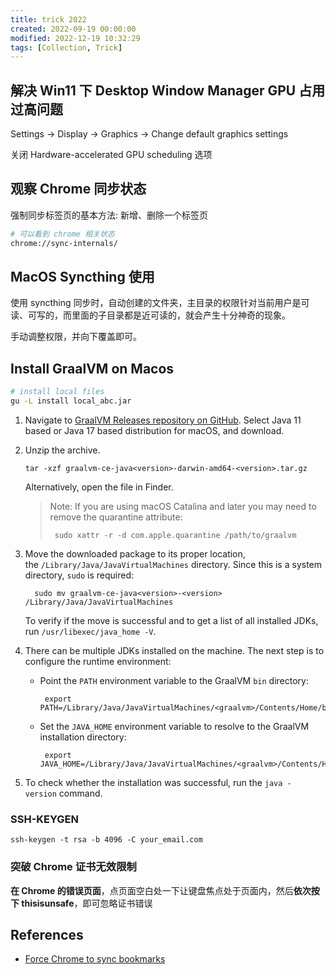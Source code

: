 ```yaml
---
title: trick 2022
created: 2022-09-19 00:00:00
modified: 2022-12-19 10:32:29
tags: [Collection, Trick]
---
```


## 解决 Win11 下 Desktop Window Manager GPU 占用过高问题

Settings -> Display -> Graphics -> Change default graphics settings

关闭 Hardware-accelerated GPU scheduling 选项

## 观察 Chrome 同步状态

强制同步标签页的基本方法: 新增、删除一个标签页

```sh
# 可以看到 chrome 相关状态
chrome://sync-internals/
```

## MacOS Syncthing 使用

使用 syncthing 同步时，自动创建的文件夹，主目录的权限针对当前用户是可读、可写的，而里面的子目录都是近可读的，就会产生十分神奇的现象。

手动调整权限，并向下覆盖即可。

## Install GraalVM on Macos

```sh
# install local files
gu -L install local_abc.jar
```

1.  Navigate to [GraalVM Releases repository on GitHub](https://github.com/graalvm/graalvm-ce-builds/releases). Select Java 11 based or Java 17 based distribution for macOS, and download.
2.  Unzip the archive.

    ```shell
    tar -xzf graalvm-ce-java<version>-darwin-amd64-<version>.tar.gz
    ```

    Alternatively, open the file in Finder.

    > Note: If you are using macOS Catalina and later you may need to remove the quarantine attribute:
    >
    > ```shell
    >  sudo xattr -r -d com.apple.quarantine /path/to/graalvm
    > ```

3.  Move the downloaded package to its proper location, the `/Library/Java/JavaVirtualMachines` directory. Since this is a system directory, `sudo` is required:

    ```shell
      sudo mv graalvm-ce-java<version>-<version> /Library/Java/JavaVirtualMachines
    ```

    To verify if the move is successful and to get a list of all installed JDKs, run `/usr/libexec/java_home -V`.

4.  There can be multiple JDKs installed on the machine. The next step is to configure the runtime environment:
    - Point the `PATH` environment variable to the GraalVM `bin` directory:

      ```shell
       export PATH=/Library/Java/JavaVirtualMachines/<graalvm>/Contents/Home/bin:$PATH
      ```

    - Set the `JAVA_HOME` environment variable to resolve to the GraalVM installation directory:

      ```shell
       export JAVA_HOME=/Library/Java/JavaVirtualMachines/<graalvm>/Contents/Home
      ```
5.  To check whether the installation was successful, run the `java -version` command.

### SSH-KEYGEN

```
ssh-keygen -t rsa -b 4096 -C your_email.com
```

### 突破 Chrome 证书无效限制

**在 Chrome 的错误页面**，点页面空白处一下让键盘焦点处于页面内，然后**依次按下 thisisunsafe**，即可忽略证书错误

## References

- [Force Chrome to sync bookmarks](https://superuser.com/questions/129410/force-chrome-to-sync-bookmarks)
